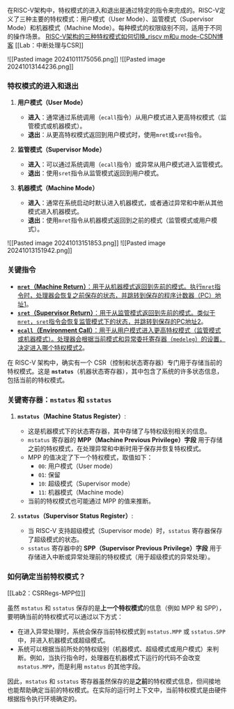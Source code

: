 在RISC-V架构中，特权模式的进入和退出是通过特定的指令来完成的。RISC-V定义了三种主要的特权模式：用户模式（User Mode）、监管模式（Supervisor Mode）和机器模式（Machine Mode）。每种模式的权限级别不同，适用于不同的操作场景。
[RISC-V架构的三种特权模式如何切换_riscv m和u mode-CSDN博客](https://blog.csdn.net/weixin_42031299/article/details/136843807)
[[Lab：中断处理与CSR]]

![[Pasted image 20241011175056.png]]
![[Pasted image 20241013144236.png]]


### 特权模式的进入和退出

1. **用户模式（User Mode）**
    
    - **进入**：通常通过系统调用（`ecall`指令）从用户模式进入更高特权模式（监管模式或机器模式）。
    - **退出**：从更高特权模式返回到用户模式时，使用`mret`或`sret`指令。
2. **监管模式（Supervisor Mode）**
    
    - **进入**：可以通过系统调用（`ecall`指令）或异常从用户模式进入监管模式。
    - **退出**：使用`sret`指令从监管模式返回到用户模式。
3. **机器模式（Machine Mode）**
    
    - **进入**：通常在系统启动时默认进入机器模式，或者通过异常和中断从其他模式进入机器模式。
    - **退出**：使用`mret`指令从机器模式返回到之前的模式（监管模式或用户模式）。

![[Pasted image 20241013151853.png]]
![[Pasted image 20241013151942.png]]

### 关键指令

- [**`mret`（Machine Return）**：用于从机器模式返回到先前的模式。执行`mret`指令时，处理器会恢复之前保存的状态，并跳转到保存的程序计数器（PC）地址](https://blog.csdn.net/zyhse/article/details/136322722)[1](https://blog.csdn.net/zyhse/article/details/136322722)。
- [**`sret`（Supervisor Return）**：用于从监管模式返回到先前的模式。类似于`mret`，`sret`指令会恢复监管模式下的状态，并跳转到保存的PC地址](https://blog.csdn.net/weixin_42031299/article/details/136843807)[2](https://blog.csdn.net/weixin_42031299/article/details/136843807)。
- [**`ecall`（Environment Call）**：用于从用户模式进入更高特权模式（监管模式或机器模式）。处理器会根据当前模式和异常委托寄存器（`medeleg`）的设置，决定进入哪个特权模式](https://blog.csdn.net/weixin_42031299/article/details/136843807)[2](https://blog.csdn.net/weixin_42031299/article/details/136843807)。

在 RISC-V 架构中，确实有一个 CSR（控制和状态寄存器）专门用于存储当前的特权模式。这是 **`mstatus`**（机器状态寄存器），其中包含了系统的许多状态信息，包括当前的特权模式。

### 关键寄存器：`mstatus` 和 `sstatus`

1. **`mstatus`（Machine Status Register）**:
   - 这是机器模式下的状态寄存器，其中存储了与特权级别相关的信息。
   - `mstatus` 寄存器的 **MPP（Machine Previous Privilege）字段** 用于存储之前的特权模式，在处理异常和中断时用于保存并恢复特权模式。
   - MPP 的值决定了下一个特权模式，取值如下：
     - `00`: 用户模式（User mode）
     - `01`: 保留
     - `10`: 超级模式（Supervisor mode）
     - `11`: 机器模式（Machine mode）
   - 当前的特权模式也可能通过 MPP 的值来推断。

2. **`sstatus`（Supervisor Status Register）**:
   - 当 RISC-V 支持超级模式（Supervisor mode）时，`sstatus` 寄存器保存了超级模式的状态。
   - `sstatus` 寄存器中的 **SPP（Supervisor Previous Privilege）字段** 用于存储进入中断或异常处理前的特权模式（用于超级模式的异常处理）。

### 如何确定当前特权模式？
[[Lab2：CSRRegs-MPP位]]

虽然 `mstatus` 和 `sstatus` 保存的是**上一个特权模式**的信息（例如 MPP 和 SPP），要明确当前的特权模式可以通过以下方式：

- 在进入异常处理时，系统会保存当前特权模式到 `mstatus.MPP` 或 `sstatus.SPP` 中，并进入机器模式或超级模式。
- 系统可以根据当前所处的特权级别（机器模式、超级模式或用户模式）来判断。例如，当执行指令时，处理器在机器模式下运行的代码不会改变 `mstatus.MPP`，而是利用 `mstatus` 的其他字段。

因此，`mstatus` 和 `sstatus` 寄存器虽然保存的是**之前**的特权模式信息，但间接地也能帮助确定当前的特权模式。在实际的运行时上下文中，当前特权模式是由硬件根据指令执行环境确定的。